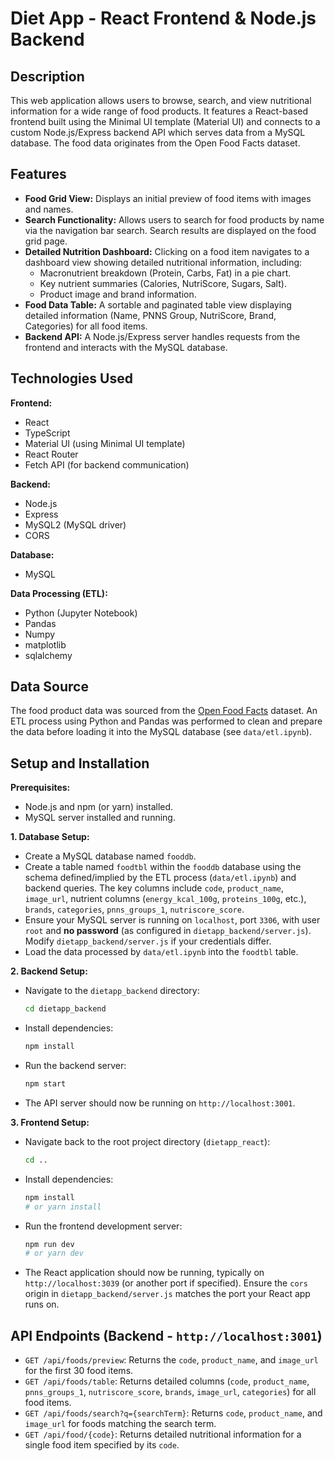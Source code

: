 # Diet App - React Frontend & Node.js Backend

## Description

This web application allows users to browse, search, and view nutritional information for a wide range of food products. It features a React-based frontend built using the Minimal UI template (Material UI) and connects to a custom Node.js/Express backend API which serves data from a MySQL database. The food data originates from the Open Food Facts dataset.

## Features

* **Food Grid View:** Displays an initial preview of food items with images and names.
* **Search Functionality:** Allows users to search for food products by name via the navigation bar search. Search results are displayed on the food grid page.
* **Detailed Nutrition Dashboard:** Clicking on a food item navigates to a dashboard view showing detailed nutritional information, including:
    * Macronutrient breakdown (Protein, Carbs, Fat) in a pie chart.
    * Key nutrient summaries (Calories, NutriScore, Sugars, Salt).
    * Product image and brand information.
* **Food Data Table:** A sortable and paginated table view displaying detailed information (Name, PNNS Group, NutriScore, Brand, Categories) for all food items.
* **Backend API:** A Node.js/Express server handles requests from the frontend and interacts with the MySQL database.

## Technologies Used

**Frontend:**

* React
* TypeScript
* Material UI (using Minimal UI template)
* React Router
* Fetch API (for backend communication)

**Backend:**

* Node.js
* Express
* MySQL2 (MySQL driver)
* CORS

**Database:**

* MySQL

**Data Processing (ETL):**

* Python (Jupyter Notebook)
* Pandas
* Numpy
* matplotlib
* sqlalchemy

## Data Source

The food product data was sourced from the [Open Food Facts](https://world.openfoodfacts.org/) dataset. An ETL process using Python and Pandas was performed to clean and prepare the data before loading it into the MySQL database (see `data/etl.ipynb`).

## Setup and Installation

**Prerequisites:**

* Node.js and npm (or yarn) installed.
* MySQL server installed and running.

**1. Database Setup:**

* Create a MySQL database named `fooddb`.
* Create a table named `foodtbl` within the `fooddb` database using the schema defined/implied by the ETL process (`data/etl.ipynb`) and backend queries. The key columns include `code`, `product_name`, `image_url`, nutrient columns (`energy_kcal_100g`, `proteins_100g`, etc.), `brands`, `categories`, `pnns_groups_1`, `nutriscore_score`.
* Ensure your MySQL server is running on `localhost`, port `3306`, with user `root` and **no password** (as configured in `dietapp_backend/server.js`). Modify `dietapp_backend/server.js` if your credentials differ.
* Load the data processed by `data/etl.ipynb` into the `foodtbl` table.

**2. Backend Setup:**

* Navigate to the `dietapp_backend` directory:
    ```bash
    cd dietapp_backend
    ```
* Install dependencies:
    ```bash
    npm install
    ```
* Run the backend server:
    ```bash
    npm start
    ```
* The API server should now be running on `http://localhost:3001`.

**3. Frontend Setup:**

* Navigate back to the root project directory (`dietapp_react`):
    ```bash
    cd ..
    ```
* Install dependencies:
    ```bash
    npm install
    # or yarn install
    ```
* Run the frontend development server:
    ```bash
    npm run dev
    # or yarn dev
    ```
* The React application should now be running, typically on `http://localhost:3039` (or another port if specified). Ensure the `cors` origin in `dietapp_backend/server.js` matches the port your React app runs on.

## API Endpoints (Backend - `http://localhost:3001`)

* `GET /api/foods/preview`: Returns the `code`, `product_name`, and `image_url` for the first 30 food items.
* `GET /api/foods/table`: Returns detailed columns (`code`, `product_name`, `pnns_groups_1`, `nutriscore_score`, `brands`, `image_url`, `categories`) for all food items.
* `GET /api/foods/search?q={searchTerm}`: Returns `code`, `product_name`, and `image_url` for foods matching the search term.
* `GET /api/food/{code}`: Returns detailed nutritional information for a single food item specified by its `code`.

